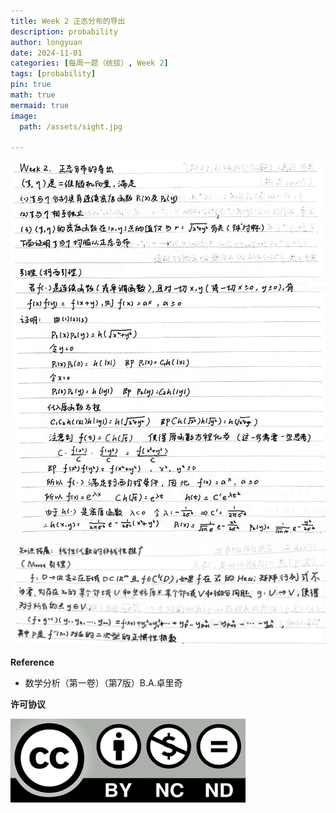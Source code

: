 ```yaml
---
title: Week 2 正态分布的导出
description: probability
author: longyuan
date: 2024-11-01 
categories: [每周一题（统拔）, Week 2]
tags: [probability]
pin: true
math: true
mermaid: true
image:
  path: /assets/sight.jpg

---
```


![alt text](../assets/week2_1.jpg)

![alt text](../assets/week2_2.jpg)


**Reference**
* 数学分析（第一卷）（第7版）B.A.卓里奇

**许可协议**


![alt text](../assets/ccbyncnd.png)
